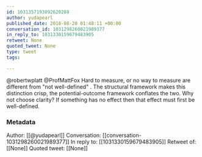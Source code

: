 ```yaml
---
id: 1031357193092620288
author: yudapearl
published_date: 2018-08-20 01:48:11 +00:00
conversation_id: 1031298260021989377
in_reply_to: 1031330159679483905
retweet: None
quoted_tweet: None
type: tweet
tags:

---
```


@robertwplatt @ProfMattFox Hard to measure, or no way to measure are different from "not well-defined" . The structural framework makes this distinction crisp, the potential-outcome framework conflates the two. Why not choose clarity?  If something has no effect then that effect must first be well-defined.

### Metadata

Author: [[@yudapearl]]
Conversation: [[conversation-1031298260021989377]]
In reply to: [[1031330159679483905]]
Retweet of: [[None]]
Quoted tweet: [[None]]
